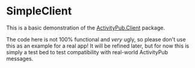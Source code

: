 ﻿# SimpleClient

This is a basic demonstration of the [ActivityPub.Client](../../Source/ActivityPub.Client) package.

The code here is not 100% functional and *very* ugly, so please don't use this as an example for a real app!
It will be refined later, but for now this is simply a test bed to test compatibility with real-world ActivityPub messages.